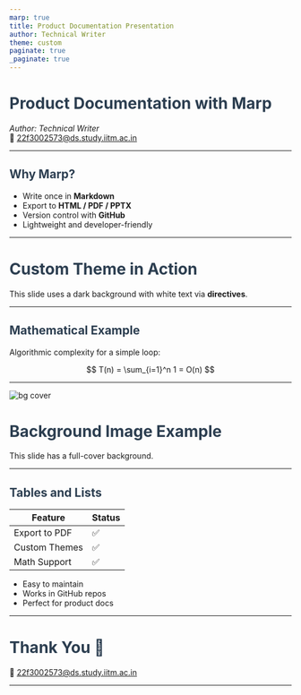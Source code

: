 ```yaml
---
marp: true
title: Product Documentation Presentation
author: Technical Writer
theme: custom
paginate: true
_paginate: true
---
```


<!-- _class: lead -->

# Product Documentation with Marp

*Author: Technical Writer*  
📧 22f3002573@ds.study.iitm.ac.in

---

## Why Marp?

- Write once in **Markdown**
- Export to **HTML / PDF / PPTX**
- Version control with **GitHub**
- Lightweight and developer-friendly

---

<!-- _backgroundColor: #123456 -->
<!-- _color: white -->

# Custom Theme in Action

This slide uses a dark background with white text via **directives**.

---

## Mathematical Example

Algorithmic complexity for a simple loop:

$$
T(n) = \sum_{i=1}^n 1 = O(n)
$$

---

<!-- Background image -->

![bg cover](images/background.jpg)

# Background Image Example

This slide has a full-cover background.

---

## Tables and Lists

| Feature         | Status   |
|-----------------|----------|
| Export to PDF   | ✅       |
| Custom Themes   | ✅       |
| Math Support    | ✅       |

- Easy to maintain
- Works in GitHub repos
- Perfect for product docs

---

# Thank You 🙏

📧 22f3002573@ds.study.iitm.ac.in  

---

<style>
section {
  font-family: "Helvetica Neue", sans-serif;
  font-size: 1.2em;
}
h1, h2 {
  color: #2c3e50;
}
blockquote {
  font-style: italic;
  border-left: 4px solid #3498db;
  padding-left: 10px;
  color: #555;
}
</style>
